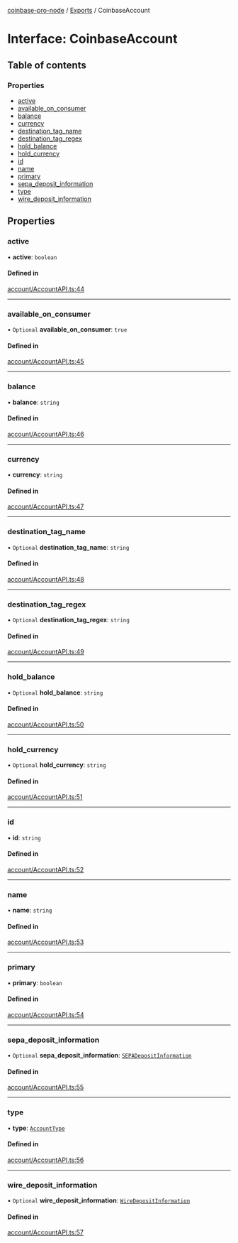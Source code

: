 [coinbase-pro-node](../README.md) / [Exports](../modules.md) / CoinbaseAccount

# Interface: CoinbaseAccount

## Table of contents

### Properties

- [active](CoinbaseAccount.md#active)
- [available_on_consumer](CoinbaseAccount.md#available_on_consumer)
- [balance](CoinbaseAccount.md#balance)
- [currency](CoinbaseAccount.md#currency)
- [destination_tag_name](CoinbaseAccount.md#destination_tag_name)
- [destination_tag_regex](CoinbaseAccount.md#destination_tag_regex)
- [hold_balance](CoinbaseAccount.md#hold_balance)
- [hold_currency](CoinbaseAccount.md#hold_currency)
- [id](CoinbaseAccount.md#id)
- [name](CoinbaseAccount.md#name)
- [primary](CoinbaseAccount.md#primary)
- [sepa_deposit_information](CoinbaseAccount.md#sepa_deposit_information)
- [type](CoinbaseAccount.md#type)
- [wire_deposit_information](CoinbaseAccount.md#wire_deposit_information)

## Properties

### active

• **active**: `boolean`

#### Defined in

[account/AccountAPI.ts:44](https://github.com/bennycode/coinbase-pro-node/blob/48475f6/src/account/AccountAPI.ts#L44)

---

### available_on_consumer

• `Optional` **available_on_consumer**: `true`

#### Defined in

[account/AccountAPI.ts:45](https://github.com/bennycode/coinbase-pro-node/blob/48475f6/src/account/AccountAPI.ts#L45)

---

### balance

• **balance**: `string`

#### Defined in

[account/AccountAPI.ts:46](https://github.com/bennycode/coinbase-pro-node/blob/48475f6/src/account/AccountAPI.ts#L46)

---

### currency

• **currency**: `string`

#### Defined in

[account/AccountAPI.ts:47](https://github.com/bennycode/coinbase-pro-node/blob/48475f6/src/account/AccountAPI.ts#L47)

---

### destination_tag_name

• `Optional` **destination_tag_name**: `string`

#### Defined in

[account/AccountAPI.ts:48](https://github.com/bennycode/coinbase-pro-node/blob/48475f6/src/account/AccountAPI.ts#L48)

---

### destination_tag_regex

• `Optional` **destination_tag_regex**: `string`

#### Defined in

[account/AccountAPI.ts:49](https://github.com/bennycode/coinbase-pro-node/blob/48475f6/src/account/AccountAPI.ts#L49)

---

### hold_balance

• `Optional` **hold_balance**: `string`

#### Defined in

[account/AccountAPI.ts:50](https://github.com/bennycode/coinbase-pro-node/blob/48475f6/src/account/AccountAPI.ts#L50)

---

### hold_currency

• `Optional` **hold_currency**: `string`

#### Defined in

[account/AccountAPI.ts:51](https://github.com/bennycode/coinbase-pro-node/blob/48475f6/src/account/AccountAPI.ts#L51)

---

### id

• **id**: `string`

#### Defined in

[account/AccountAPI.ts:52](https://github.com/bennycode/coinbase-pro-node/blob/48475f6/src/account/AccountAPI.ts#L52)

---

### name

• **name**: `string`

#### Defined in

[account/AccountAPI.ts:53](https://github.com/bennycode/coinbase-pro-node/blob/48475f6/src/account/AccountAPI.ts#L53)

---

### primary

• **primary**: `boolean`

#### Defined in

[account/AccountAPI.ts:54](https://github.com/bennycode/coinbase-pro-node/blob/48475f6/src/account/AccountAPI.ts#L54)

---

### sepa_deposit_information

• `Optional` **sepa_deposit_information**: [`SEPADepositInformation`](SEPADepositInformation.md)

#### Defined in

[account/AccountAPI.ts:55](https://github.com/bennycode/coinbase-pro-node/blob/48475f6/src/account/AccountAPI.ts#L55)

---

### type

• **type**: [`AccountType`](../enums/AccountType.md)

#### Defined in

[account/AccountAPI.ts:56](https://github.com/bennycode/coinbase-pro-node/blob/48475f6/src/account/AccountAPI.ts#L56)

---

### wire_deposit_information

• `Optional` **wire_deposit_information**: [`WireDepositInformation`](WireDepositInformation.md)

#### Defined in

[account/AccountAPI.ts:57](https://github.com/bennycode/coinbase-pro-node/blob/48475f6/src/account/AccountAPI.ts#L57)
